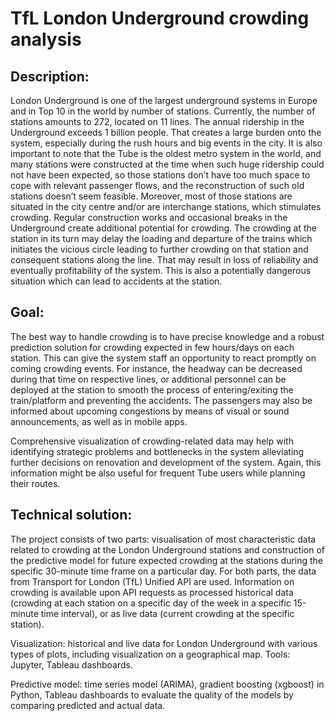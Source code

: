 # TfL London Underground crowding analysis


Description: 
------------
London Underground is one of the largest underground systems in Europe and in Top 10 in the world by number of stations. Currently, the number of stations amounts to 272, located on 11 lines. The annual ridership in the Underground exceeds 1 billion people. That creates a large burden onto the system, especially during the rush hours and big events in the city. It is also important to note that the Tube is the oldest metro system in the world, and many stations were constructed at the time when such huge ridership could not have been expected, so those stations don’t have too much space to cope with relevant passenger flows, and the reconstruction of such old stations doesn’t seem feasible. Moreover, most of those stations are situated in the city centre and/or are interchange stations, which stimulates crowding. Regular construction works and occasional breaks in the Underground create additional potential for crowding. The crowding at the station in its turn may delay the loading and departure of the trains which initiates the vicious circle leading to further crowding on that station and consequent stations along the line. That may result in loss of reliability and eventually profitability of the system. This is also a potentially dangerous situation which can lead to accidents at the station. 

Goal: 
-----
The best way to handle crowding is to have precise knowledge and a robust prediction solution for crowding expected in few hours/days on each station. This can give the system staff an opportunity to react promptly on coming crowding events. For instance, the headway can be decreased during that time on respective lines, or additional personnel can be deployed at the station to smooth the process of entering/exiting the train/platform and preventing the accidents. The passengers may also be informed about upcoming congestions by means of visual or sound announcements, as well as in mobile apps. 

Comprehensive visualization of crowding-related data may help with identifying strategic problems and bottlenecks in the system alleviating further decisions on renovation and development of the system. Again, this information might be also useful for frequent Tube users while planning their routes. 

Technical solution: 
-------------------
The project consists of two parts: visualisation of most characteristic data related to crowding at the London Underground stations and construction of the predictive model for future expected crowding at the stations during the specific 30-minute time frame on a particular day. For both parts, the data from Transport for London (TfL) Unified API are used. Information on crowding is available upon API requests as processed historical data (crowding at each station on a specific day of the week in a specific 15-minute time interval), or as live data (current crowding at the specific station). 

Visualization: historical and live data for London Underground with various types of plots, including visualization on a geographical map. Tools: Jupyter, Tableau dashboards.

Predictive model: time series model (ARIMA), gradient boosting (xgboost) in Python, Tableau dashboards to evaluate the quality of the models by comparing predicted and actual data.
